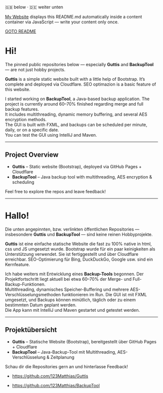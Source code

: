 🇬🇧 below · 🇩🇪 weiter unten

[My Website](https://123matthias.github.io/123Matthias/) displays this README.md automatically inside a content container via JavaScript — write your content only once.

[GOTO README](https://github.com/123Matthias/123Matthias/edit/main/README.md)

# Hi!

The pinned public repositories below — especially **Guttis** and **BackupTool** — are not just hobby projects.

**Guttis** is a simple static website built with a little help of Bootstrap. It’s complete and deployed via Cloudflare. SEO optimazion is a basic feature of this website.

I started working on **BackupTool**, a Java-based backup application. The project is currently around 60–70% finished regarding merge and full backup features.  
It includes multithreading, dynamic memory buffering, and several AES encryption methods.  
The GUI is built with FXML, and backups can be scheduled per minute, daily, or on a specific date.  
You can test the GUI using IntelliJ and Maven.

---

## Project Overview

- **Guttis** – Static website (Bootstrap), deployed via GitHub Pages + Cloudflare  
- **BackupTool** – Java backup tool with multithreading, AES encryption & scheduling

Feel free to explore the repos and leave feedback!

---

# Hallo!

Die unten angepinnten, bzw. verlinkten öffentlichen Repositories — insbesondere **Guttis** und **BackupTool** — sind keine reinen Hobbyprojekte.

**Guttis** ist eine einfache statische Website die fast zu 100% native in html, css und JS umgesetzt wurde. Bootstrap wurde für ein paar keinigkeiten als Unterstützung verwendet. 
Sie ist fertiggestellt und über Cloudflare erreichbar. SEO-Optimierung für Bing, DuckDuckGo, Google usw. sind ein Kernfeature.

Ich habe weiters mit Entwicklung eines **Backup-Tools** begonnen. Der Projektfortschritt liegt aktuell bei etwa 60–70% der Merge- und Full-Backup-Funktionen.  
Multithreading, dynamisches Speicher-Buffering und mehrere AES-Verschlüsselungsmethoden funktionieren im Run.
Die GUI ist mit FXML umgesetzt, und Backups können minütlich, täglich oder zu einem bestimmten Datum geplant werden.  
Die App kann mit IntelliJ und Maven gestartet und getestet werden.

---

## Projektübersicht

- **Guttis** – Statische Website (Bootstrap), bereitgestellt über GitHub Pages + Cloudflare  
- **BackupTool** – Java-Backup-Tool mit Multithreading, AES-Verschlüsselung & Zeitplanung

Schau dir die Repositories gern an und hinterlasse Feedback!


- https://github.com/123Matthias/Guttis
  
- https://github.com/123Matthias/BackupTool
